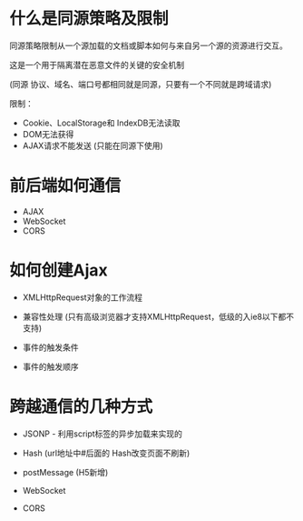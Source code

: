 # 什么是同源策略及限制

同源策略限制从一个源加载的文档或脚本如何与来自另一个源的资源进行交互。

这是一个用于隔离潜在恶意文件的关键的安全机制

(同源 协议、域名、端口号都相同就是同源，只要有一个不同就是跨域请求)

限制：

- Cookie、LocalStorage和 IndexDB无法读取
- DOM无法获得
- AJAX请求不能发送 (只能在同源下使用)

# 前后端如何通信

- AJAX
- WebSocket
- CORS

# 如何创建Ajax

- XMLHttpRequest对象的工作流程

- 兼容性处理 (只有高级浏览器才支持XMLHttpRequest，低级的入ie8以下都不支持)

- 事件的触发条件

- 事件的触发顺序

# 跨越通信的几种方式

- JSONP - 利用script标签的异步加载来实现的


- Hash (url地址中#后面的 Hash改变页面不刷新)

- postMessage (H5新增)

- WebSocket

- CORS

# 